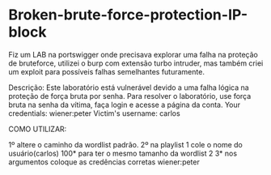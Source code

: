 ﻿# Broken-brute-force-protection-IP-block

Fiz um LAB na portswigger onde precisava explorar uma falha na proteção de bruteforce, utilizei o burp com extensão turbo intruder, mas também criei um exploit para possíveis falhas semelhantes futuramente.

Descrição:
  Este laboratório está vulnerável devido a uma falha lógica na proteção de força bruta por senha. Para resolver o laboratório, use força bruta na senha da vítima, faça login e acesse a página da conta.
    Your credentials: wiener:peter
    Victim's username: carlos

COMO UTILIZAR:

1º altere o caminho da wordlist padrão.
2º na playlist 1 cole o nome do usuário(carlos) 100* para ter o mesmo tamanho da wordlist 2
3* nos argumentos coloque as credências corretas wiener:peter
